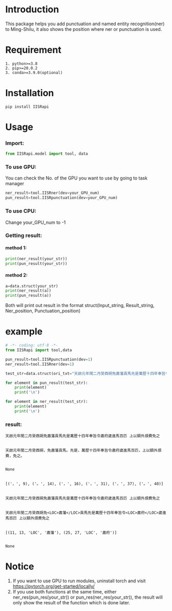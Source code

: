 # Introduction
This package helps you add punctuation and named entity recognition(ner) to Ming-Shilu, it also shows the position where ner or punctuation is used.
# Requirement
```
1. python>=3.8
2. pip>=20.0.2
3. conda>=3.9.0(optional)
```
# Installation
```
pip install IISRapi
```
# Usage
### Import:
```python
from IISRapi.model import tool, data
```
### To use GPU:
You can check the No. of the GPU you want to use by going to task manager
```python
ner_result=tool.IISRner(dev=your_GPU_num)
pun_result=tool.IISRpunctuation(dev=your_GPU_num)
```
### To use CPU:
Change your_GPU_num to -1

### Getting result:
#### method 1:
```python
print(ner_result(your_str))
print(pun_result(your_str))
```
#### method 2:
```python
a=data.struct(your_str)
print(ner_result(a))
print(pun_result(a))
```
Both will print out result in the format struct(Input_string, Result_string, Ner_position, Punctuation_position)

# example
```python
# -*- coding: utf-8 -*-
from IISRapi import tool,data

pun_result=tool.IISRpunctuation(dev=1)
ner_result=tool.IISRner(dev=1)

test_str=data.struct(ori_txt="天啟元年閏二月癸酉朔免肅藩貢馬先是萬歷十四年奉旨令肅府歲進馬百匹 上以額外煩費免之")

for element in pun_result(test_str):
    print(element)
    print('\n')

for element in ner_result(test_str):
    print(element)
    print('\n')
```

### result:
```
天啟元年閏二月癸酉朔免肅藩貢馬先是萬歷十四年奉旨令肅府歲進馬百匹 上以額外煩費免之


天啟元年閏二月癸酉朔，免肅藩貢馬。先是，萬歷十四年奉旨令肅府歲進馬百匹，上以額外煩費，免之。


None


[('，', 9), ('。', 14), ('，', 16), ('，', 31), ('，', 37), ('。', 40)]


天啟元年閏二月癸酉朔免肅藩貢馬先是萬歷十四年奉旨令肅府歲進馬百匹 上以額外煩費免之


天啟元年閏二月癸酉朔免<LOC>肅藩</LOC>貢馬先是萬歷十四年奉旨令<LOC>肅府</LOC>歲進馬百匹 上以額外煩費免之


[(11, 13, 'LOC', '肅藩'), (25, 27, 'LOC', '肅府')]


None
```
# Notice
1. If you want to use GPU to run modules, uninstall torch and visit https://pytorch.org/get-started/locally/  
2. If you use both functions at the same time, either ner_res(pun_res(your_str)) or pun_res(ner_res(your_str)), the result will only show the result of the function which is done later.
